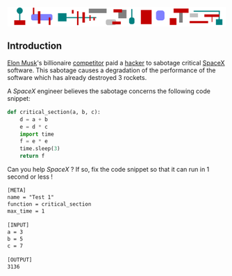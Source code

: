 ![](assets/header-2.png)

## Introduction
[Elon Musk](https://en.wikipedia.org/wiki/Elon_Musk)'s billionaire [competitor](https://en.wikipedia.org/wiki/Justin_Hammer) paid a [hacker](https://en.wikipedia.org/wiki/Moran_Cerf#Hacking) to sabotage critical [SpaceX](https://en.wikipedia.org/wiki/SpaceX) software.
This sabotage causes a degradation of the performance of the software which has already destroyed 3 rockets.

A *SpaceX* engineer believes the sabotage concerns the following code snippet:

```python
def critical_section(a, b, c):
    d = a + b
    e = d * c
    import time
    f = e * e
    time.sleep(3)
    return f
```

Can you help *SpaceX* ? If so, fix the code snippet so that it can run in 1 second or less !



```codegame-test
[META]
name = "Test 1"
function = critical_section
max_time = 1

[INPUT]
a = 3
b = 5
c = 7

[OUTPUT]
3136
```
